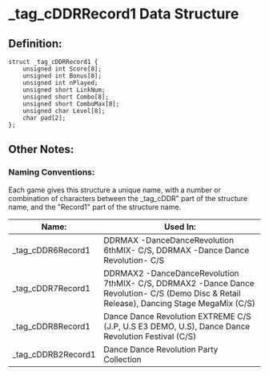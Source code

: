 # _tag_cDDRRecord1 Data Structure

## Definition:
```
struct _tag_cDDRRecord1 {
    unsigned int Score[8];
    unsigned int Bonus[8];
    unsigned int nPlayed;
    unsigned short LinkNum;
    unsigned short Combo[8];
    unsigned short ComboMax[8];
    unsigned char Level[8];
    char pad[2];
};
```

## Other Notes:
### Naming Conventions:
Each game gives this structure a unique name, with a number or combination of characters between the 
_tag_cDDR" part of the structure name, and the "Record1" part of the structure name.

|Name:             |Used In:       |
| -----------------|---------------|
|_tag_cDDR6Record1 |DDRMAX -DanceDanceRevolution 6thMIX- C/S, DDRMAX -Dance Dance Revolution- C/S|
|_tag_cDDR7Record1 |DDRMAX2 -DanceDanceRevolution 7thMIX- C/S, DDRMAX2 -Dance Dance Revolution- C/S (Demo Disc & Retail Release), Dancing Stage MegaMix (C/S)
|_tag_cDDR8Record1 |Dance Dance Revolution EXTREME C/S (J.P, U.S E3 DEMO, U.S), Dance Dance Revolution Festival (C/S)|
|_tag_cDDRB2Record1|Dance Dance Revolution Party Collection|
